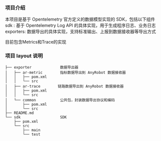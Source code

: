 ### 项目介绍
本项目是基于 Opentelemetry 官方定义的数据模型实现的 SDK，包括以下组件
sdk : 基于 Opentelemetry Log API 的具体实现，用于生成程序日志、业务日志
exporters: 数据导出的具体实现，支持标准输出、上报到数据接收器等导出方式


目前包含Metrics和Trace的实现
### 项目 layout 说明
```
├── exporter             数据导出器
│   ├── ar-metric        指标数据导出到 AnyRobot 数据接收器
│   │   ├── pom.xml
│   │   └── src
│   ├── ar-trace        链路数据导出到 AnyRobot 数据接收器
│   │   ├── pom.xml
│   │   └── src
│   └── common           公共包，封装数据导出协议和编码
│       ├── pom.xml
│       └── src
├── README.md
└── sdk                  SDK
    ├── pom.xml
    └── src
        ├── main
        └── test
```
